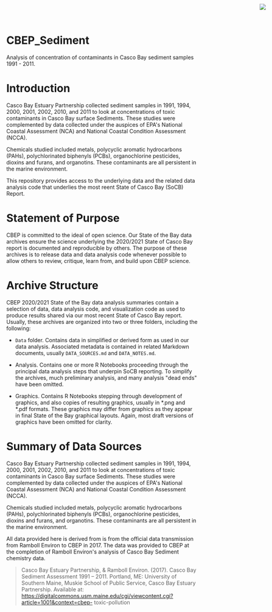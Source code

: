 # CBEP_Sediment

<img
    src="https://www.cascobayestuary.org/wp-content/uploads/2014/04/logo_sm.jpg"
    style="position:absolute;top:10px;right:50px;" />
    
Analysis of concentration of contaminants in Casco Bay sediment samples
1991 - 2011.

# Introduction
Casco Bay Estuary Partnership collected sediment samples in 1991, 1994, 2000,
2001, 2002, 2010, and 2011 to look at concentrations of toxic contaminants in
Casco Bay surface Sediments. These studies were complemented by data collected
under the auspices of EPA's National Coastal Assessment (NCA) and 
National Coastal Condition Assessment (NCCA).

Chemicals studied included metals, polycyclic aromatic hydrocarbons (PAHs),
polychlorinated biphenyls (PCBs), organochlorine pesticides, dioxins and furans,
and organotins.  These contaminants are all persistent in the marine
environment.

This repository provides access to the underlying data and the related data
analysis code that underlies the most reent State of Casco Bay (SoCB) Report.

# Statement of Purpose
CBEP is committed to the ideal of open science.  Our State of the Bay data
archives ensure the science underlying the 2020/2021 State of Casco Bay report
is documented and reproducible by others. The purpose of these archives is to
release  data and data analysis code whenever possible to allow others to
review, critique, learn from, and build upon CBEP science.

# Archive Structure
CBEP 2020/2021 State of the Bay data analysis summaries contain a selection of 
data,  data analysis code, and visualization code as used to produce 
results shared via our most recent State of Casco Bay report. Usually, these
archives are organized into two or three folders, including the following:

- `Data`  folder.  Contains data in simplified or derived form as used in our
data  analysis.  Associated metadata is contained in related Markdown documents,
usually `DATA_SOURCES.md` and `DATA_NOTES.md`.

- Analysis.  Contains one or more R Notebooks proceeding through the principal
data analysis steps that underpin SoCB reporting. To simplify the archives,
much preliminary analysis, and many analysis "dead ends" have been omitted. 

- Graphics.  Contains R Notebooks stepping through development of graphics, and
also copies of resulting graphics, usually in \*.png and \*.pdf formats.  These
graphics may differ from graphics as they appear in final State of the Bay
graphical layouts. Again, most draft versions of graphics have been omitted for 
clarity.

# Summary of Data Sources
Casco Bay Estuary Partnership collected sediment samples in 1991, 1994, 2000,
2001, 2002, 2010, and 2011 to look at concentrations of toxic contaminants in
Casco Bay surface Sediments. These studies were complemented by data collected
under the auspices of EPA's National Coastal Assessment (NCA) and 
National Coastal Condition Assessment (NCCA).

Chemicals studied included metals, polycyclic aromatic hydrocarbons (PAHs),
polychlorinated biphenyls (PCBs), organochlorine pesticides, dioxins and furans,
and organotins.  These contaminants are all persistent in the marine
environment.

All data provided here is derived from is from the official data transmission
from Ramboll Environ to CBEP in 2017.  The data was provided to CBEP at the
completion of Ramboll Environ's analysis of Casco Bay Sediment chemistry data.

>  Casco Bay Estuary Partnership, & Ramboll Environ. (2017). Casco Bay Sediment
   Assessment 1991 – 2011. Portland, ME: University of Southern Maine, Muskie
   School of Public Service, Casco Bay Estuary Partnership. Available at:
   https://digitalcommons.usm.maine.edu/cgi/viewcontent.cgi?article=1001&context=cbep-
toxic-pollution
